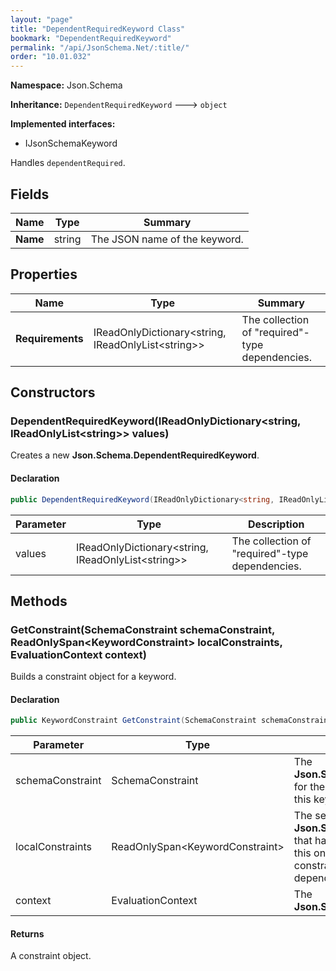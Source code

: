 ```yaml
---
layout: "page"
title: "DependentRequiredKeyword Class"
bookmark: "DependentRequiredKeyword"
permalink: "/api/JsonSchema.Net/:title/"
order: "10.01.032"
---
```

**Namespace:** Json.Schema

**Inheritance:**
`DependentRequiredKeyword`
 🡒 
`object`

**Implemented interfaces:**

- IJsonSchemaKeyword

Handles `dependentRequired`.

## Fields

| Name | Type | Summary |
|---|---|---|
| **Name** | string | The JSON name of the keyword. |

## Properties

| Name | Type | Summary |
|---|---|---|
| **Requirements** | IReadOnlyDictionary\<string, IReadOnlyList\<string\>\> | The collection of "required"-type dependencies. |

## Constructors

### DependentRequiredKeyword(IReadOnlyDictionary\<string, IReadOnlyList\<string\>\> values)

Creates a new **Json.Schema.DependentRequiredKeyword**.

#### Declaration

```c#
public DependentRequiredKeyword(IReadOnlyDictionary<string, IReadOnlyList<string>> values)
```

| Parameter | Type | Description |
|---|---|---|
| values | IReadOnlyDictionary\<string, IReadOnlyList\<string\>\> | The collection of "required"-type dependencies. |


## Methods

### GetConstraint(SchemaConstraint schemaConstraint, ReadOnlySpan\<KeywordConstraint\> localConstraints, EvaluationContext context)

Builds a constraint object for a keyword.

#### Declaration

```c#
public KeywordConstraint GetConstraint(SchemaConstraint schemaConstraint, ReadOnlySpan<KeywordConstraint> localConstraints, EvaluationContext context)
```

| Parameter | Type | Description |
|---|---|---|
| schemaConstraint | SchemaConstraint | The **Json.Schema.SchemaConstraint** for the schema object that houses this keyword. |
| localConstraints | ReadOnlySpan\<KeywordConstraint\> | The set of other **Json.Schema.KeywordConstraint**s that have been processed prior to this one.     Will contain the constraints for keyword dependencies. |
| context | EvaluationContext | The **Json.Schema.EvaluationContext**. |


#### Returns

A constraint object.


